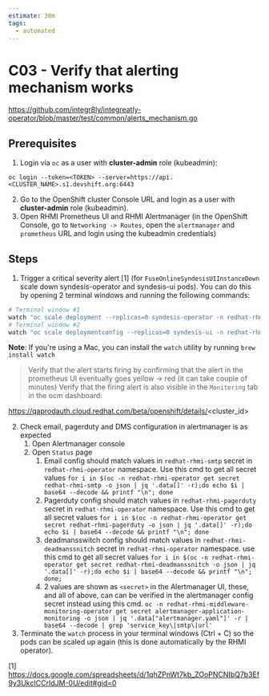 ```yaml
---
estimate: 30m
tags:
  - automated
---
```


# C03 - Verify that alerting mechanism works

https://github.com/integr8ly/integreatly-operator/blob/master/test/common/alerts_mechanism.go

## Prerequisites

1. Login via `oc` as a user with **cluster-admin** role (kubeadmin):

```
oc login --token=<TOKEN> --server=https://api.<CLUSTER_NAME>.s1.devshift.org:6443
```

2. Go to the OpenShift cluster Console URL and login as a user with **cluster-admin** role (kubeadmin).
3. Open RHMI Prometheus UI and RHMI Alertmanager (in the OpenShift Console, go to `Networking -> Routes`, open the `alertmanager` and `prometheus` URL and login using the kubeadmin credentials)

## Steps

1. Trigger a critical severity alert [1] (for `FuseOnlineSyndesisUIInstanceDown` scale down syndesis-operator and syndesis-ui pods). You can do this by opening 2 terminal windows and running the following commands:

```bash
# Terminal window #1
watch "oc scale deployment --replicas=0 syndesis-operator -n redhat-rhmi-fuse-operator"
# Terminal window #2
watch "oc scale deploymentconfig --replicas=0 syndesis-ui -n redhat-rhmi-fuse"
```

**Note**: If you're using a Mac, you can install the `watch` utility by running `brew install watch`

> Verify that the alert starts firing by confirming that the alert in the prometheus UI eventually goes yellow -> red (it can take couple of minutes)
> Verify that the firing alert is also visible in the `Monitoring` tab in the ocm dashboard:

https://qaprodauth.cloud.redhat.com/beta/openshift/details/<cluster_id>

2. Check email, pagerduty and DMS configuration in alertmanager is as expected
   1. Open Alertmanager console
   2. Open `Status` page
      1. Email config should match values in `redhat-rhmi-smtp` secret in `redhat-rhmi-operator` namespace. Use this cmd to get all secret values `for i in $(oc -n redhat-rhmi-operator get secret redhat-rhmi-smtp -o json | jq '.data[]' -r);do echo $i | base64 --decode && printf "\n"; done`
      2. Pagerduty config should match values in `redhat-rhmi-pagerduty` secret in `redhat-rhmi-operator` namespace. Use this cmd to get all secret values `for i in $(oc -n redhat-rhmi-operator get secret redhat-rhmi-pagerduty -o json | jq '.data[]' -r);do echo $i | base64 --decode && printf "\n"; done`
      3. deadmansswitch config should match values in `redhat-rhmi-deadmanssnitch` secret in `redhat-rhmi-operator` namespace. use this cmd to get all secret values `for i in $(oc -n redhat-rhmi-operator get secret redhat-rhmi-deadmanssnitch -o json | jq '.data[]' -r);do echo $i | base64 --decode && printf "\n"; done;`
      4. 2 values are shown as `<secret>` in the Alertmanager UI, these, and all of above, can can be verified in the alertmanager config secret instead using this cmd. `oc -n redhat-rhmi-middleware-monitoring-operator get secret alertmanager-application-monitoring -o json | jq '.data["alertmanager.yaml"]' -r | base64 --decode | grep 'service_key\|smtp\|url'`
3. Terminate the `watch` process in your terminal windows (Ctrl + C) so the pods can be scaled up again (this is done automatically by the RHMI operator).

[1] <https://docs.google.com/spreadsheets/d/1qhZPnWt7kb_ZOoPNCNIbQ7b3Ef9y3UkcICCrIdJM-0U/edit#gid=0>
